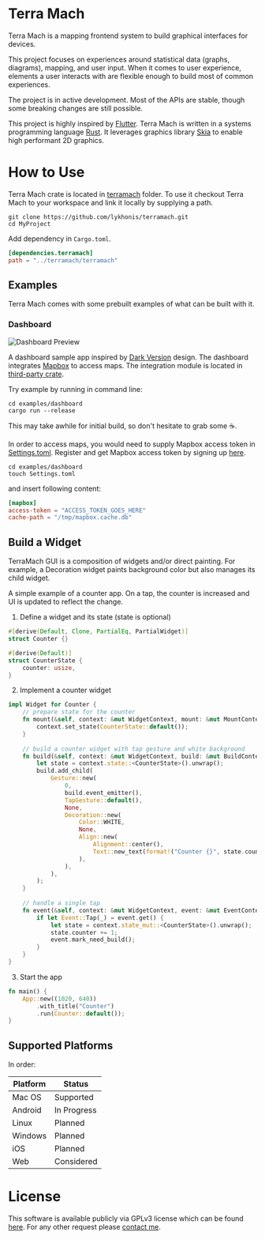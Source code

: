 # Terra Mach

Terra Mach is a mapping frontend system to build graphical interfaces for devices.

This project focuses on experiences around statistical data (graphs, diagrams), mapping, 
and user input. When it comes to user experience, elements a user interacts with are flexible enough to build 
most of common experiences. 

The project is in active development. Most of the APIs are stable, though some breaking changes are still possible.

This project is highly inspired by [Flutter](https://flutter.dev). Terra Mach is written in a systems programming language [Rust](https://www.rust-lang.org). 
It leverages graphics library [Skia](https://skia.org) to enable high performant 2D graphics.

# How to Use

Terra Mach crate is located in [terramach](/terramach) folder. To use it checkout Terra Mach to your workspace and link 
it locally by supplying a path.

```shell script
git clone https://github.com/lykhonis/terramach.git
cd MyProject
```

Add dependency in `Cargo.toml`.

```toml
[dependencies.terramach]
path = "../terramach/terramach"
```

## Examples

Terra Mach comes with some prebuilt examples of what can be built with it.

### Dashboard

![Dashboard Preview](/docs/assets/dashboard.gif)

A dashboard sample app inspired by [Dark Version](https://dribbble.com/shots/3530048-Dark-Version) design. 
The dashboard integrates [Mapbox](https://www.mapbox.com) to access maps. The integration module is located in 
[third-party crate](/third-party/mapbox).

Try example by running in command line:
```shell script
cd examples/dashboard
cargo run --release
```

This may take awhile for initial build, so don't hesitate to grab some :coffee:.

In order to access maps, you would need to supply Mapbox access token in [Settings.toml](/examples/dashboard/Settings.toml).
Register and get Mapbox access token by signing up [here](https://account.mapbox.com/auth/signup).

```shell script
cd examples/dashboard
touch Settings.toml
```
and insert following content:
```toml
[mapbox]
access-token = "ACCESS_TOKEN_GOES_HERE"
cache-path = "/tmp/mapbox.cache.db"
```

## Build a Widget

TerraMach GUI is a composition of widgets and/or direct painting. For example, a Decoration widget
paints background color but also manages its child widget.

A simple example of a counter app. On a tap, the counter is increased and UI is updated to reflect the change.

1. Define a widget and its state (state is optional)
```rust
#[derive(Default, Clone, PartialEq, PartialWidget)]
struct Counter {}

#[derive(Default)]
struct CounterState {
    counter: usize,
}
```

2. Implement a counter widget
```rust
impl Widget for Counter {
    // prepare state for the counter
    fn mount(&self, context: &mut WidgetContext, mount: &mut MountContext) {
        context.set_state(CounterState::default());
    }
    
    // build a counter widget with tap gesture and white background
    fn build(&self, context: &mut WidgetContext, build: &mut BuildContext) {
        let state = context.state::<CounterState>().unwrap();
        build.add_child(
            Gesture::new(
                0,
                build.event_emitter(),
                TapGesture::default(),
                None,
                Decoration::new(
                    Color::WHITE,
                    None,
                    Align::new(
                        Alignment::center(),
                        Text::new_text(format!("Counter {}", state.counter).as_str()),
                    ),
                ),
            ),
        );
    }
    
    // handle a single tap
    fn event(&self, context: &mut WidgetContext, event: &mut EventContext) {
        if let Event::Tap(_) = event.get() {
            let state = context.state_mut::<CounterState>().unwrap();
            state.counter += 1;
            event.mark_need_build();
        }
    }
}
```

3. Start the app
```rust
fn main() {
    App::new((1020, 640))
        .with_title("Counter")
        .run(Counter::default());
}
```

## Supported Platforms

In order:

| Platform | Status      |
| -------- | ----------- |
| Mac OS   | Supported   |
| Android  | In Progress |
| Linux    | Planned     |
| Windows  | Planned     |
| iOS      | Planned     |
| Web      | Considered  |

# License

This software is available publicly via GPLv3 license which can be found [here](/LICENSE). 
For any other request please [contact me](mailto:vladimirlichonos@gmail.com).
